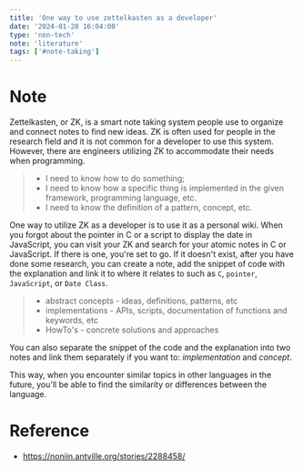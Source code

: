 ```yaml
---
title: 'One way to use zettelkasten as a developer'
date: '2024-01-28 16:04:00'
type: 'non-tech'
note: 'literature'
tags: ['#note-taking']
---
```


# Note

Zettelkasten, or ZK, is a smart note taking system people use to organize and connect notes to find new ideas. ZK is often used for people in the research field and it is not common for a developer to use this system. However, there are engineers utilizing ZK to accommodate their needs when programming.

> - I need to know how to do something;
> - I need to know how a specific thing is implemented in the given framework, programming language, etc.
> - I need to know the definition of a pattern, concept, etc.

One way to utilize ZK as a developer is to use it as a personal wiki. When you forgot about the pointer in C or a script to display the date in JavaScript, you can visit your ZK
and search for your atomic notes in C or JavaScript. If there is one, you're set to go. If it doesn't exist, after you have done some research, you can create a note, add the snippet of code with the explanation and link it to where it relates to such as `C`, `pointer`, `JavaScript`, or `Date Class`.

> - abstract concepts - ideas, definitions, patterns, etc
> - implementations - APIs, scripts, documentation of functions and keywords, etc
> - HowTo's - concrete solutions and approaches

You can also separate the snippet of the code and the explanation into two notes and link them separately if you want to: _implementation_ and _concept_.

This way, when you encounter similar topics in other languages in the future, you'll be able to find the similarity or differences between the language.

# Reference

- https://noniin.antville.org/stories/2288458/
